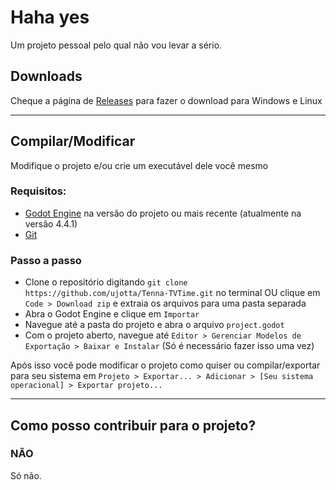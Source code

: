 # Haha yes
Um projeto pessoal pelo qual não vou levar a sério.

## Downloads
Cheque a página de [Releases](https://github.com/ujotta/Tenna-TVTime/releases) para fazer o download para Windows e Linux
* * *
## Compilar/Modificar
Modifique o projeto e/ou crie um executável dele você mesmo
### Requisitos:
- [Godot Engine](https://godotengine.org/) na versão do projeto ou mais recente (atualmente na versão 4.4.1)
- [Git](https://git-scm.com/downloads)

### Passo a passo
- Clone o repositório digitando `git clone https://github.com/ujotta/Tenna-TVTime.git` no terminal OU clique em `Code > Download zip` e extraia os arquivos para uma pasta separada
- Abra o Godot Engine e clique em `Importar`
- Navegue até a pasta do projeto e abra o arquivo `project.godot`
- Com o projeto aberto, navegue até `Editor > Gerenciar Modelos de Exportação > Baixar e Instalar` (Só é necessário fazer isso uma vez)

Após isso você pode modificar o projeto como quiser ou compilar/exportar para seu sistema em `Projeto > Exportar... > Adicionar > [Seu sistema operacional] > Exportar projeto...`
* * *
## Como posso contribuir para o projeto?
### NÃO
Só não.
